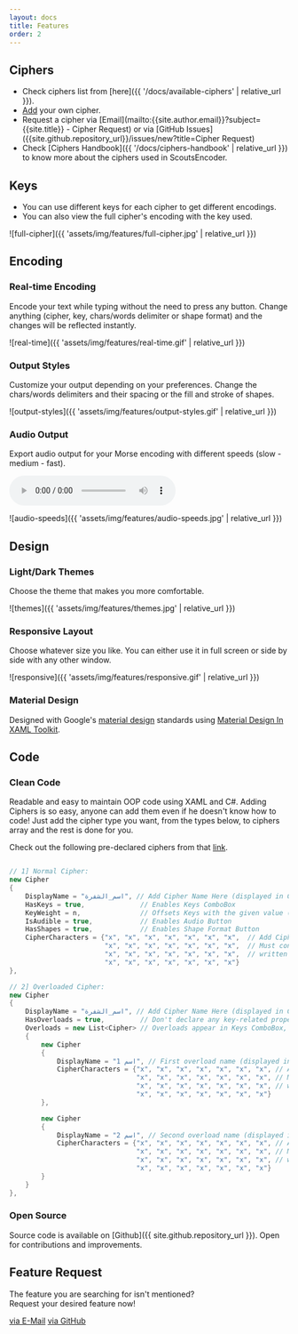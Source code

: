 ```yaml
---
layout: docs
title: Features
order: 2
---
```


## Ciphers

- Check ciphers list from [here]({{ '/docs/available-ciphers' | relative_url }}).
- [Add](#clean-code) your own cipher.
- Request a cipher via [Email](mailto:{{site.author.email}}?subject={{site.title}} - Cipher Request) or via [GitHub Issues]({{site.github.repository_url}}/issues/new?title=Cipher Request)
- Check [Ciphers Handbook]({{ '/docs/ciphers-handbook' | relative_url }}) to know more about the ciphers used in ScoutsEncoder.

## Keys

- You can use different keys for each cipher to get different encodings.
- You can also view the full cipher's encoding with the key used.

![full-cipher]({{ 'assets/img/features/full-cipher.jpg' | relative_url }})

## Encoding

### Real-time Encoding

Encode your text while typing without the need to press any button. Change anything (cipher, key, chars/words delimiter or shape format) and the changes will be reflected instantly.

![real-time]({{ 'assets/img/features/real-time.gif' | relative_url }})

### Output Styles

Customize your output depending on your preferences. Change the chars/words delimiters and their spacing or the fill and stroke of shapes.

![output-styles]({{ 'assets/img/features/output-styles.gif' | relative_url }})

### Audio Output

Export audio output for your Morse encoding with different speeds (slow - medium - fast).

<div class="col my-3 p-0">
    <audio class="w-100" controls>
        <source src="{{ 'assets/wav/MorseCode.wav' | relative_url }}" type="audio/wav">
    </audio>
</div>

![audio-speeds]({{ 'assets/img/features/audio-speeds.jpg' | relative_url }})

## Design

### Light/Dark Themes

Choose the theme that makes you more comfortable.

![themes]({{ 'assets/img/features/themes.jpg'  | relative_url }})

### Responsive Layout

Choose whatever size you like. You can either use it in full screen or side by side with any other window.

![responsive]({{ 'assets/img/features/responsive.gif' | relative_url }})

### Material Design

Designed with Google's [material design](https://material.io/design/) standards using [Material Design In XAML Toolkit](https://github.com/MaterialDesignInXAML/MaterialDesignInXamlToolkit).

## Code

### Clean Code

Readable and easy to maintain OOP code using XAML and C#. Adding Ciphers is so easy, anyone can add them even if he doesn't know how to code! Just add the cipher type you want, from the types below, to ciphers array and the rest is done for you.

Check out the following pre-declared ciphers from that [link](https://github.com/YoussefRaafatNasry/ScoutsEncoder/blob/d19c185cb6046c8969ddf68125a90e116da8f88a/ScoutsEncoder/MainWindow.xaml.cs#L42-L212).

```c#

// 1] Normal Cipher:
new Cipher
{
    DisplayName = "اسم_الشفرة", // Add Cipher Name Here (displayed in Ciphers ComboBox)
    HasKeys = true,              // Enables Keys ComboBox
    KeyWeight = n,               // Offsets Keys with the given value (n) where:  0 < n < 28
    IsAudible = true,            // Enables Audio Button
    HasShapes = true,            // Enables Shape Format Button
    CipherCharacters = {"x", "x", "x", "x", "x", "x", "x",  // Add Cipher body Here.
                        "x", "x", "x", "x", "x", "x", "x",  // Must contain 28 values,
                        "x", "x", "x", "x", "x", "x", "x",  // written in an array form
                        "x", "x", "x", "x", "x", "x", "x"}
},

// 2] Overloaded Cipher:
new Cipher
{
    DisplayName = "اسم_الشفرة", // Add Cipher Name Here (displayed in Ciphers ComboBox)
    HasOverloads = true,         // Don't declare any key-related property or CipherCharacters property
    Overloads = new List<Cipher> // Overloads appear in Keys ComboBox, and are initialized as a list
    {
        new Cipher
        {
            DisplayName = "اسم 1", // First overload name (displayed in Keys ComboBox)
            CipherCharacters = {"x", "x", "x", "x", "x", "x", "x", // Add First overload body Here.
                                "x", "x", "x", "x", "x", "x", "x", // Must contain 28 values,
                                "x", "x", "x", "x", "x", "x", "x", // written in an array form
                                "x", "x", "x", "x", "x", "x", "x"}
        },

        new Cipher
        {
            DisplayName = "اسم 2", // Second overload name (displayed in Keys ComboBox)
            CipherCharacters = {"x", "x", "x", "x", "x", "x", "x", // Add Second overload body Here.
                                "x", "x", "x", "x", "x", "x", "x", // Must contain 28 values,
                                "x", "x", "x", "x", "x", "x", "x", // written in an array form
                                "x", "x", "x", "x", "x", "x", "x"}
        }
    }
},

```

### Open Source

Source code is available on [Github]({{ site.github.repository_url }}). Open for contributions and improvements.

## Feature Request

The feature you are searching for isn't mentioned?<br/>
Request your desired feature now!

<a class="btn btn-primary" href="mailto:{{ site.author.email }}?subject={{ site.title }} | Feature Request">via E-Mail</a>
<a class="btn btn-primary" href="{{ site.github.repository_url }}/issues/new?title=Feature Request">via GitHub</a>
